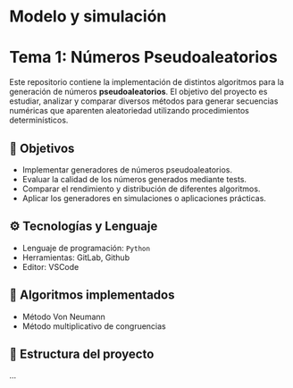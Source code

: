 # Modelo y simulación


# Tema 1: Números Pseudoaleatorios

Este repositorio contiene la implementación de distintos algoritmos para la generación de números **pseudoaleatorios**. El objetivo del proyecto es estudiar, analizar y comparar diversos métodos para generar secuencias numéricas que aparenten aleatoriedad utilizando procedimientos determinísticos.

## 📌 Objetivos

- Implementar generadores de números pseudoaleatorios.
- Evaluar la calidad de los números generados mediante tests.
- Comparar el rendimiento y distribución de diferentes algoritmos.
- Aplicar los generadores en simulaciones o aplicaciones prácticas.

## ⚙️ Tecnologías y Lenguaje

- Lenguaje de programación: `Python`
- Herramientas: GitLab, Github
- Editor: VSCode

## 🧠 Algoritmos implementados

- Método Von Neumann
- Método multiplicativo de congruencias

## 📂 Estructura del proyecto

...